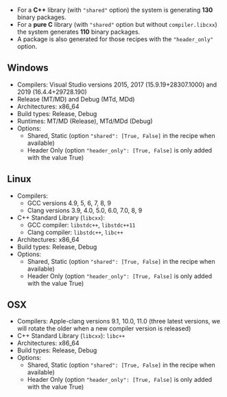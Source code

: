- For a **C++** library (with ``"shared"`` option) the system is generating **130** binary packages.
- For a **pure C** library (with ``"shared"`` option but without ``compiler.libcxx``) the system generates **110** binary packages.
- A package is also generated for those recipes with the `"header_only"` option.

## Windows

- Compilers: Visual Studio versions 2015, 2017 (15.9.19+28307.1000) and 2019 (16.4.4+29728.190)
- Release (MT/MD) and Debug (MTd, MDd)
- Architectures: x86_64
- Build types: Release, Debug
- Runtimes: MT/MD (Release), MTd/MDd (Debug)
- Options:
  - Shared, Static (option `"shared": [True, False]` in the recipe when available)
  - Header Only (option `"header_only": [True, False]` is only added with the value True)

## Linux

- Compilers:
  - GCC versions 4.9, 5, 6, 7, 8, 9
  - Clang versions 3.9, 4.0, 5.0, 6.0, 7.0, 8, 9
- C++ Standard Library (`libcxx`):
  - GCC compiler: `libstdc++`, `libstdc++11`
  - Clang compiler: `libstdc++`, `libc++`
- Architectures: x86_64
- Build types: Release, Debug
- Options:
  - Shared, Static (option `"shared": [True, False]` in the recipe when available)
  - Header Only (option `"header_only": [True, False]` is only added with the value True)

## OSX

- Compilers: Apple-clang versions 9.1, 10.0, 11.0 (three latest versions, we will rotate the older when a new compiler version is released)
- C++ Standard Library (`libcxx`): `libc++`
- Architectures: x86_64
- Build types: Release, Debug
- Options:
  - Shared, Static (option ``"shared": [True, False]`` in the recipe when available)
  - Header Only (option `"header_only": [True, False]` is only added with the value True)
